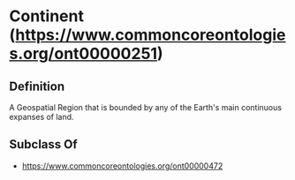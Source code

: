 # Continent (https://www.commoncoreontologies.org/ont00000251)

## Definition
A Geospatial Region that is bounded by any of the Earth's main continuous expanses of land.

## Subclass Of
- https://www.commoncoreontologies.org/ont00000472

